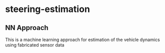 # steering-estimation

## NN Approach

This is a machine learning approach for estimation of the vehicle dynamics using fabricated sensor data
